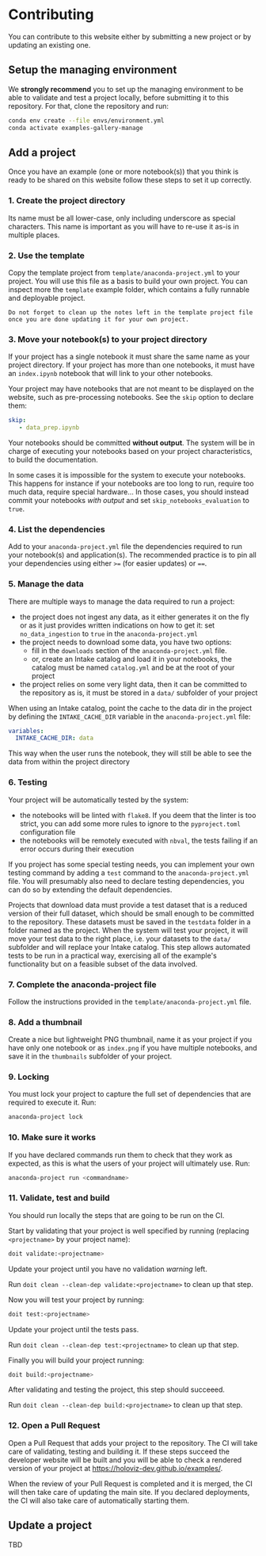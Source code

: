 # Contributing

You can contribute to this website either by submitting a new project
or by updating an existing one.

## Setup the managing environment

We **strongly recommend** you to set up the managing environment to be able
to validate and test a project locally, before submitting it to
this repository. For that, clone the repository and run:

```bash
conda env create --file envs/environment.yml
conda activate examples-gallery-manage
```

## Add a project

Once you have an example (one or more notebook(s)) that you think is ready to be
shared on this website follow these steps to set it up correctly.

### 1. Create the project directory

Its name must be all lower-case, only including underscore as
special characters. This name is important as you will have to
re-use it as-is in multiple places.

### 2. Use the template

Copy the template project from `template/anaconda-project.yml` to
your project. You will use this file as a basis to build your
own project. You can inspect more the `template` example folder, which
contains a fully runnable and deployable project.

```{note}
Do not forget to clean up the notes left in the template project file
once you are done updating it for your own project.
```

### 3. Move your notebook(s) to your project directory

If your project has a single notebook it must share the same name
as your project directory. If your project has more than one notebooks,
it must have an `index.ipynb` notebook that will link to your other notebooks.

Your project may have notebooks that are not meant to be displayed on the website,
such as pre-processing notebooks. See the `skip` option to declare them:

```yaml
skip:
   - data_prep.ipynb
```

Your notebooks should be committed **without output**. The system will be in charge
of executing your notebooks based on your project characteristics, to
build the documentation.

In some cases it is impossible for the system to execute your notebooks. This
happens for instance if your notebooks are too long to run, require too much
data, require special hardware... In those cases, you should instead commit
your notebooks *with output* and set `skip_notebooks_evaluation` to `true`.

### 4. List the dependencies

Add to your `anaconda-project.yml` file the dependencies required to run
your notebook(s) and application(s). The recommended practice is to pin
all your dependencies using either `>=` (for easier updates) or `==`.

### 5. Manage the data

There are multiple ways to manage the data required to run a project:

- the project does not ingest any data, as it either generates it on the fly
or as it just provides written indications on how to get it: set `no_data_ingestion`
to `true` in the `anaconda-project.yml`
- the project needs to download some data, you have two options:
   - fill in the `downloads` section of the `anaconda-project.yml` file.
   - or, create an Intake catalog and load it in your notebooks, the catalog must be named
   `catalog.yml` and be at the root of your project
- the project relies on some very light data, then it can be committed to the repository
as is, it must be stored in a `data/` subfolder of your project


When using an Intake catalog, point the cache to the data dir in the
project by defining the `INTAKE_CACHE_DIR` variable in the
`anaconda-project.yml` file:

```yaml
variables:
  INTAKE_CACHE_DIR: data
```

This way when the user runs the notebook, they will still be able to see
the data from within the project directory

### 6. Testing

Your project will be automatically tested by the system:

- the notebooks will be linted with `flake8`. If you deem that the linter is too strict, you
can add some more rules to ignore to the `pyproject.toml` configuration file
- the notebooks will be remotely executed with `nbval`, the tests failing if an error occurs during their execution

If you project has some special testing needs, you can implement your own testing command by
adding a `test` command to the `anaconda-project.yml` file. You will presumably also need to
declare testing dependencies, you can do so by extending the default dependencies.

Projects that download data must provide a test dataset that is a reduced version of their full
dataset, which should be small enough to be committed to the repository. These datasets must be
saved in the `testdata` folder in a folder named as the project. When the system will test your project,
it will move your test data to the right place, i.e. your datasets to the `data/` subfolder and
will replace your Intake catalog. This step allows automated tests to be run in a practical way,
exercising all of the example's functionality but on a feasible subset of the data involved.

### 7. Complete the anaconda-project file

Follow the instructions provided in the `template/anaconda-project.yml` file.

### 8. Add a thumbnail

Create a nice but lightweight PNG thumbnail, name it as your project if you have only one
notebook or as `index.png` if you have multiple notebooks, and save it in the `thumbnails`
subfolder of your project.

### 9. Locking

You must lock your project to capture the full set of dependencies that are required
to execute it. Run:

```bash
anaconda-project lock
```

### 10. Make sure it works

If you have declared commands run them to check that they work as expected,
as this is what the users of your project will ultimately use. Run:

```bash
anaconda-project run <commandname>
```

### 11. Validate, test and build

You should run locally the steps that are going to be run on the CI.

Start by validating that your project is well specified by running
(replacing `<projectname>` by your project name):

```bash
doit validate:<projectname>
```

Update your project until you have no validation *warning* left.

Run `doit clean --clean-dep validate:<projectname>` to clean up that step.

Now you will test your project by running:

```bash
doit test:<projectname>
```

Update your project until the tests pass.

Run `doit clean --clean-dep test:<projectname>` to clean up that step.

Finally you will build your project running:

```bash
doit build:<projectname>
```

After validating and testing the project, this step should succeeed.

Run `doit clean --clean-dep build:<projectname>` to clean up that step.

### 12. Open a Pull Request

Open a Pull Request that adds your project to the repository. The CI
will take care of validating, testing and building it. If these steps
succeed the developer website will be built and you will be able to check
a rendered version of your project at https://holoviz-dev.github.io/examples/.

When the review of your Pull Request is completed and it is merged, the CI
will then take care of updating the main site. If you declared deployments,
the CI will also take care of automatically starting them.

## Update a project

TBD
